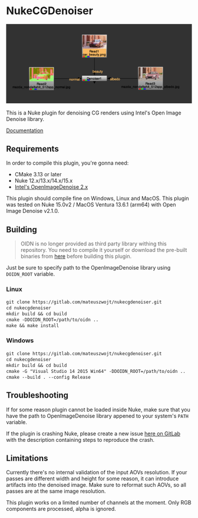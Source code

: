 # NukeCGDenoiser

![](images/denoiser_node_usage.png)

This is a Nuke plugin for denoising CG renders using Intel's Open Image Denoise library.

[Documentation](https://mateuszwojt.gitlab.io/nukecgdenoiser)

## Requirements

In order to compile this plugin, you're gonna need:

- CMake 3.13 or later
- Nuke 12.x/13.x/14.x/15.x
- [Intel's OpenImageDenoise 2.x](https://github.com/OpenImageDenoise/oidn)

This plugin should compile fine on Windows, Linux and MacOS. This plugin was tested on Nuke 15.0v2 / MacOS Ventura 13.6.1 (arm64) with Open Image Denoise v2.1.0.

## Building

> OIDN is no longer provided as third party library withing this repository. You need to compile it yourself or download the pre-built binaries from [here](https://github.com/OpenImageDenoise/oidn/releases) before building this plugin.

Just be sure to specify path to the OpenImageDenoise library using `DOIDN_ROOT` variable.

### Linux

```
git clone https://gitlab.com/mateuszwojt/nukecgdenoiser.git
cd nukecgdenoiser
mkdir build && cd build
cmake -DDOIDN_ROOT=/path/to/oidn ..
make && make install
```

### Windows

```
git clone https://gitlab.com/mateuszwojt/nukecgdenoiser.git
cd nukecgdenoiser
mkdir build && cd build
cmake -G "Visual Studio 14 2015 Win64" -DDOIDN_ROOT=/path/to/oidn ..
cmake --build . --config Release
```

## Troubleshooting

If for some reason plugin cannot be loaded inside Nuke, make sure that you have the path to OpenImageDenoise library appened to your system's `PATH` variable.

If the plugin is crashing Nuke, please create a new issue [here on GitLab](https://gitlab.com/mateuszwojt/nukecgdenoiser/-/issues) with the description containing steps to reproduce the crash.

## Limitations

Currently there's no internal validation of the input AOVs resolution. If your passes are different width and height for some reason, it can introduce artifacts into the denoised image. Make sure to reformat such AOVs, so all passes are at the same image resolution.

This plugin works on a limited number of channels at the moment. Only RGB components are processed, alpha is ignored.
